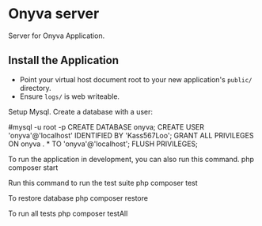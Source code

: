 # Onyva server

Server for Onyva Application.

## Install the Application

* Point your virtual host document root to your new application's `public/` directory.
* Ensure `logs/` is web writeable.

Setup Mysql. Create a database with a user:

#mysql -u root -p
CREATE DATABASE onyva;
CREATE USER 'onyva'@'localhost' IDENTIFIED BY 'Kass567Loo';
GRANT ALL PRIVILEGES ON onyva . * TO 'onyva'@'localhost';
FLUSH PRIVILEGES;

To run the application in development, you can also run this command. 
	php composer start

Run this command to run the test suite
	php composer test

To restore database
    php composer restore
    
To run all tests
    php composer testAll
